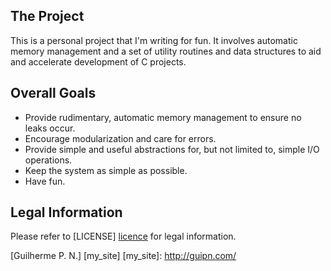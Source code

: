 The Project
-----------

This is a personal project that I'm writing for fun. It involves automatic memory management and 
a set of utility routines and data structures to aid and accelerate development of C projects. 

Overall Goals
-------------

- Provide rudimentary, automatic memory management to ensure no leaks occur.
- Encourage modularization and care for errors.
- Provide simple and useful abstractions for, but not limited to, simple I/O operations.
- Keep the system as simple as possible.
- Have fun.

Legal Information
-----------------

Please refer to [LICENSE] [licence] for legal information.

[licence]: https://github.com/guipn/Red-Pill/blob/master/README

[Guilherme P. N.] [my_site]
[my_site]: http://guipn.com/
